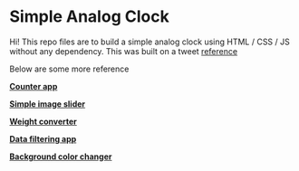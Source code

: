 # Simple Analog Clock
Hi! This repo files are to build a simple analog clock using HTML / CSS / JS without any dependency.  This was built on a tweet [reference](https://twitter.com/langford_dev/status/1497173370097573895)


Below are some more reference

**[Counter app](https://jsfiddle.net/alaksandarjesus/1L3uhdwo/4/)**

**[Simple image slider](https://jsfiddle.net/alaksandarjesus/s97cxa8f/30/)**

**[Weight converter](https://jsfiddle.net/alaksandarjesus/Ldkgvqx0/3/)**

**[Data filtering app](https://jsfiddle.net/alaksandarjesus/3xt6k4Lh/)**

**[Background color changer](https://jsfiddle.net/alaksandarjesus/t5n2bw4f/)**

